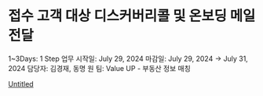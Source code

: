 # 접수 고객 대상 디스커버리콜 및 온보딩 메일 전달

1~3Days: 1 Step
업무 시작일: July 29, 2024
마감일: July 29, 2024 → July 31, 2024
담당자: 김경재, 동명 원
팀: Value UP - 부동산 정보 매칭

[Untitled](Untitled%20142e98ce7f718171b57ed6911e261eb2.csv)
